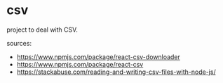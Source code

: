 # csv
project to deal with CSV.  

sources:  
- https://www.npmjs.com/package/react-csv-downloader  
- https://www.npmjs.com/package/react-csv  
- https://stackabuse.com/reading-and-writing-csv-files-with-node-js/  

